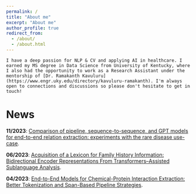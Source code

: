 ```yaml
---
permalink: /
title: "About me"
excerpt: "About me"
author_profile: true
redirect_from: 
  - /about/
  - /about.html
---
```


    I have a deep passion for NLP & CV and applying AI in healthcare. I earned my MS degree in Data Science from University of Kentucky, where I also had the opportunity to work as a Research Assistant under the mentorship of [Dr. Ramakanth Kavuluru](https://www.engr.uky.edu/directory/kavuluru-ramakanth). I'm always open to connections and discussions so please don't hesitate to get in touch!

News
======

**11/2023**: [Comparison of pipeline, sequence-to-sequence, and GPT models for end-to-end relation extraction: experiments with the rare disease use-case](https://arxiv.org/abs/2311.13729).

**06/2023**: [Acquisition of a Lexicon for Family History Information: Bidirectional Encoder Representations From Transformers–Assisted Sublanguage Analysis](https://medinform.jmir.org/2023/1/e48072).

**04/2023**: [End-to-End Models for Chemical-Protein Interaction Extraction: Better Tokenization and Span-Based Pipeline Strategies](https://arxiv.org/abs/2304.01344).
